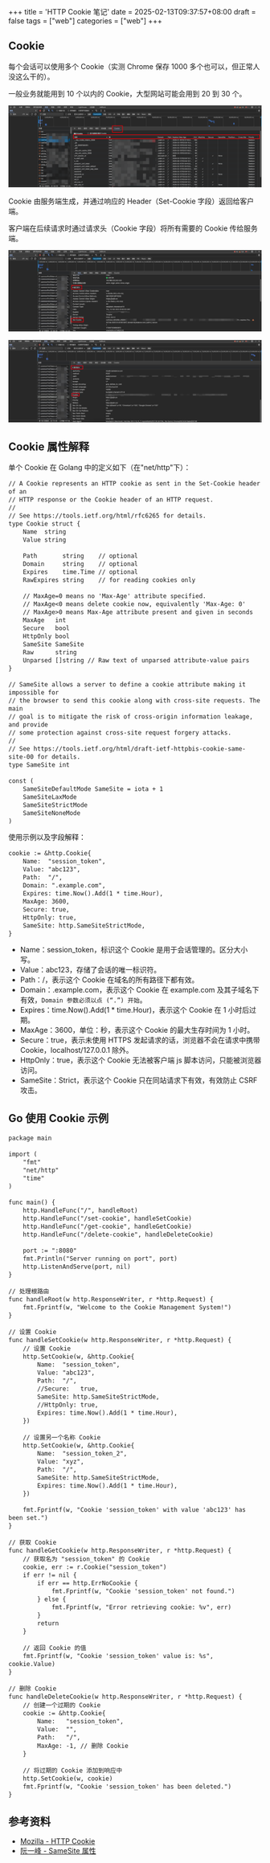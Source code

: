 +++
title = 'HTTP Cookie 笔记'
date = 2025-02-13T09:37:57+08:00
draft = false
tags = ["web"]
categories = ["web"]
+++


## Cookie

每个会话可以使用多个 Cookie（实测 Chrome 保存 1000 多个也可以，但正常人没这么干的）。

一般业务就能用到 10 个以内的 Cookie，大型网站可能会用到 20 到 30 个。

![2025-02-13-10-39-C62V7N](https://raw.githubusercontent.com/zzkrix/blog-images/main/assets/2025-02-13-10-39-C62V7N.png)

Cookie 由服务端生成，并通过响应的 Header（Set-Cookie 字段）返回给客户端。

客户端在后续请求时通过请求头（Cookie 字段）将所有需要的 Cookie 传给服务端。

![2025-02-13-10-59-j5Es9D](https://raw.githubusercontent.com/zzkrix/blog-images/main/assets/2025-02-13-10-59-j5Es9D.jpg)

![2025-02-13-10-59-ulrTdj](https://raw.githubusercontent.com/zzkrix/blog-images/main/assets/2025-02-13-10-59-ulrTdj.jpg)

## Cookie 属性解释

单个 Cookie 在 Golang 中的定义如下（在"net/http"下）：

```golang
// A Cookie represents an HTTP cookie as sent in the Set-Cookie header of an
// HTTP response or the Cookie header of an HTTP request.
//
// See https://tools.ietf.org/html/rfc6265 for details.
type Cookie struct {
    Name  string
    Value string

    Path       string    // optional
    Domain     string    // optional
    Expires    time.Time // optional
    RawExpires string    // for reading cookies only

    // MaxAge=0 means no 'Max-Age' attribute specified.
    // MaxAge<0 means delete cookie now, equivalently 'Max-Age: 0'
    // MaxAge>0 means Max-Age attribute present and given in seconds
    MaxAge   int
    Secure   bool
    HttpOnly bool
    SameSite SameSite
    Raw      string
    Unparsed []string // Raw text of unparsed attribute-value pairs
}

// SameSite allows a server to define a cookie attribute making it impossible for
// the browser to send this cookie along with cross-site requests. The main
// goal is to mitigate the risk of cross-origin information leakage, and provide
// some protection against cross-site request forgery attacks.
//
// See https://tools.ietf.org/html/draft-ietf-httpbis-cookie-same-site-00 for details.
type SameSite int

const (
    SameSiteDefaultMode SameSite = iota + 1
    SameSiteLaxMode
    SameSiteStrictMode
    SameSiteNoneMode
)
```

使用示例以及字段解释：

```golang
cookie := &http.Cookie{
    Name:  "session_token",
    Value: "abc123",
    Path:  "/",
    Domain: ".example.com",
    Expires: time.Now().Add(1 * time.Hour),
    MaxAge: 3600,
    Secure: true,
    HttpOnly: true,
    SameSite: http.SameSiteStrictMode,
}
```

- Name：session_token，标识这个 Cookie 是用于会话管理的。区分大小写。
- Value：abc123，存储了会话的唯一标识符。
- Path：/，表示这个 Cookie 在域名的所有路径下都有效。
- Domain：.example.com，表示这个 Cookie 在 example.com 及其子域名下有效，`Domain 参数必须以点 (“.”) 开始`。
- Expires：time.Now().Add(1 * time.Hour)，表示这个 Cookie 在 1 小时后过期。
- MaxAge：3600，单位：秒，表示这个 Cookie 的最大生存时间为 1 小时。
- Secure：true，表示未使用 HTTPS 发起请求的话，浏览器不会在请求中携带 Cookie，localhost/127.0.0.1 除外。
- HttpOnly：true，表示这个 Cookie 无法被客户端 js 脚本访问，只能被浏览器访问。
- SameSite：Strict，表示这个 Cookie 只在同站请求下有效，有效防止 CSRF 攻击。

## Go 使用 Cookie 示例

```golang
package main

import (
    "fmt"
    "net/http"
    "time"
)

func main() {
    http.HandleFunc("/", handleRoot)
    http.HandleFunc("/set-cookie", handleSetCookie)
    http.HandleFunc("/get-cookie", handleGetCookie)
    http.HandleFunc("/delete-cookie", handleDeleteCookie)

    port := ":8080"
    fmt.Println("Server running on port", port)
    http.ListenAndServe(port, nil)
}

// 处理根路由
func handleRoot(w http.ResponseWriter, r *http.Request) {
    fmt.Fprintf(w, "Welcome to the Cookie Management System!")
}

// 设置 Cookie
func handleSetCookie(w http.ResponseWriter, r *http.Request) {
    // 设置 Cookie
    http.SetCookie(w, &http.Cookie{
        Name:  "session_token",
        Value: "abc123",
        Path:  "/",
        //Secure:   true,
        SameSite: http.SameSiteStrictMode,
        //HttpOnly: true,
        Expires: time.Now().Add(1 * time.Hour),
    })

    // 设置另一个名称 Cookie
    http.SetCookie(w, &http.Cookie{
        Name:  "session_token_2",
        Value: "xyz",
        Path:  "/",
        SameSite: http.SameSiteStrictMode,
        Expires: time.Now().Add(1 * time.Hour),
    })

    fmt.Fprintf(w, "Cookie 'session_token' with value 'abc123' has been set.")
}

// 获取 Cookie
func handleGetCookie(w http.ResponseWriter, r *http.Request) {
    // 获取名为 "session_token" 的 Cookie
    cookie, err := r.Cookie("session_token")
    if err != nil {
        if err == http.ErrNoCookie {
            fmt.Fprintf(w, "Cookie 'session_token' not found.")
        } else {
            fmt.Fprintf(w, "Error retrieving cookie: %v", err)
        }
        return
    }

    // 返回 Cookie 的值
    fmt.Fprintf(w, "Cookie 'session_token' value is: %s", cookie.Value)
}

// 删除 Cookie
func handleDeleteCookie(w http.ResponseWriter, r *http.Request) {
    // 创建一个过期的 Cookie
    cookie := &http.Cookie{
        Name:   "session_token",
        Value:  "",
        Path:   "/",
        MaxAge: -1, // 删除 Cookie
    }

    // 将过期的 Cookie 添加到响应中
    http.SetCookie(w, cookie)
    fmt.Fprintf(w, "Cookie 'session_token' has been deleted.")
}
```

## 参考资料

- [Mozilla - HTTP Cookie](https://developer.mozilla.org/zh-CN/docs/Web/HTTP/Cookies)
- [阮一峰 - SameSite 属性](https://www.ruanyifeng.com/blog/2019/09/cookie-samesite.html)
